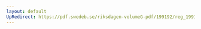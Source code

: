 ```yaml
---
layout: default
UpRedirect: https://pdf.swedeb.se/riksdagen-volumeG-pdf/199192/reg_199192/reg_199192_1101.pdf
---
```

